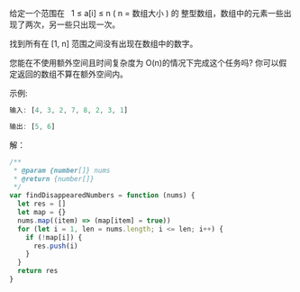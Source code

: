 给定一个范围在   1 ≤ a[i] ≤ n ( n = 数组大小 ) 的 整型数组，数组中的元素一些出现了两次，另一些只出现一次。

找到所有在 [1, n] 范围之间没有出现在数组中的数字。

您能在不使用额外空间且时间复杂度为 O(n)的情况下完成这个任务吗? 你可以假定返回的数组不算在额外空间内。

示例:

```js
输入: [4, 3, 2, 7, 8, 2, 3, 1]

输出: [5, 6]
```

解：

```js
/**
 * @param {number[]} nums
 * @return {number[]}
 */
var findDisappearedNumbers = function (nums) {
  let res = []
  let map = {}
  nums.map((item) => (map[item] = true))
  for (let i = 1, len = nums.length; i <= len; i++) {
    if (!map[i]) {
      res.push(i)
    }
  }
  return res
}
```
